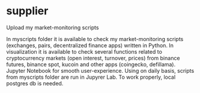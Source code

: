 # supplier
Upload my market-monitoring scripts

In myscripts folder it is available to check my market-monitoring scripts (exchanges, pairs, decentralized finance apps) written in Python.
In visualization it is available to check several functions related to cryptocurrency markets (open interest, turnover, prices) from binance futures, binance spot, kucoin and other apps (coingecko, defillama).
Jupyter Notebook for smooth user-experience. Using on daily basis, scripts from myscripts folder are run in Jupyrer Lab.
To work properly, local postgres db is needed.
